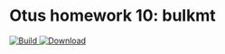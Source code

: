 ﻿# Otus homework 10: bulkmt
[ ![Build](https://travis-ci.org/PetrLjutik/bulkmt.svg?branch=master) ](https://travis-ci.org/PetrLjutik/bulkmt)
[ ![Download](https://api.bintray.com/packages/petrljutik/bulkmt/bulkmt/images/download.svg) ](https://bintray.com/petrljutik/bulkmt/bulkmt/#files)
